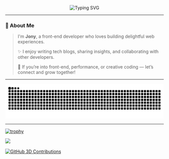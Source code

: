 <!-- Typing SVG 动效 -->
<p align="center">
  <img
    src="https://readme-typing-svg.herokuapp.com?font=Fira+Code&pause=1000&color=F85D7F&width=600&lines=Hi!+I'm+Jony;Front-End+Developer;Open+Source+Contributor;Glad+to+meet+you+here!"
    alt="Typing SVG"
  />
</p>

---

### 👋 About Me

> I'm **Jony**, a front-end developer who loves building delightful web experiences.  
>
> ✨ I enjoy writing tech blogs, sharing insights, and collaborating with other developers.  
>
> 💬 If you’re into front-end, performance, or creative coding — let’s connect and grow together!

---

<!-- Snake Contribution Animation -->
<picture>
  <source media="(prefers-color-scheme: dark)" srcset="https://raw.githubusercontent.com/XXM8311/XXM8311/output/github-contribution-grid-snake-dark.svg">
  <source media="(prefers-color-scheme: light)" srcset="https://raw.githubusercontent.com/XXM8311/XXM8311/output/github-contribution-grid-snake.svg">
  <img alt="GitHub contribution snake animation" src="https://raw.githubusercontent.com/XXM8311/XXM8311/output/github-contribution-grid-snake.svg">
</picture>

---

[![trophy](https://github-profile-trophy.vercel.app/?username=XXM8311&theme=gruvbox)](https://github.com/ryo-ma/github-profile-trophy)

<img src="https://media.giphy.com/media/JIX9t2j0ZTN9S/giphy.gif" width="60">

[![GitHub 3D Contributions](https://cdn.jsdelivr.net/gh/bokub/github-contributions-canvas@latest/dist/github-contributions.svg?user=XXM8311)](https://github.com/bokub/github-contributions-canvas)
